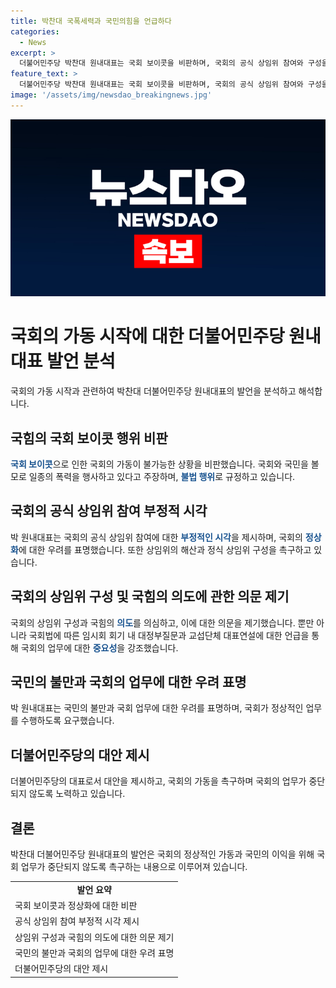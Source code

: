 ```yaml
---
title: 박찬대 국폭세력과 국민의힘을 언급하다
categories:
  - News
excerpt: >
  더불어민주당 박찬대 원내대표는 국회 보이콧을 비판하며, 국회의 공식 상임위 참여와 구성을 거부하는 국민의힘을 비난하고, 산더미처럼 쌓인 민생현안과 국민의 고통을 언급하며, 국회의 효율적인 운영을 요구했다. 또한, 상임위원장 선출과 상임위 구성을 논의하는 것을 지연하는 행위를 비판하고, 국회법에 따른 대정부질문 및 교섭단체대표연설을 요구했다. 또한, 자영업자들의 어려움과 고율의 물가 상승에 대한 우려를 표명하며, 국민의힘에 결정을 내리고 국회를 열어 원 구성을 완료하라고 요청했다.
feature_text: >
  더불어민주당 박찬대 원내대표는 국회 보이콧을 비판하며, 국회의 공식 상임위 참여와 구성을 거부하는 국민의힘을 비난하고, 산더미처럼 쌓인 민생현안과 국민의 고통을 언급하며, 국회의 효율적인 운영을 요구했다. 또한, 상임위원장 선출과 상임위 구성을 논의하는 것을 지연하는 행위를 비판하고, 국회법에 따른 대정부질문 및 교섭단체대표연설을 요구했다. 또한, 자영업자들의 어려움과 고율의 물가 상승에 대한 우려를 표명하며, 국민의힘에 결정을 내리고 국회를 열어 원 구성을 완료하라고 요청했다.
image: '/assets/img/newsdao_breakingnews.jpg'
---
```


<p><img src="/assets/img/newsdao_breakingnews.jpg" alt="koreaapp 속보" /></p>

<h1>국회의 가동 시작에 대한 더불어민주당 원내대표 발언 분석</h1>

<p data-ke-size="size16">국회의 가동 시작과 관련하여 박찬대 더불어민주당 원내대표의 발언을 분석하고 해석합니다.</p>

<h2 data-ke-size="size26">국힘의 국회 보이콧 행위 비판</h2>

<p><b><span style="color: #1a5490;">국회 보이콧</span></b>으로 인한 국회의 가동이 불가능한 상황을 비판했습니다. 국회와 국민을 볼모로 일종의 폭력을 행사하고 있다고 주장하며, <b><span style="color: #1a5490;">불법 행위</span></b>로 규정하고 있습니다.</p>

<h2 data-ke-size="size26">국회의 공식 상임위 참여 부정적 시각</h2>

<p>박 원내대표는 국회의 공식 상임위 참여에 대한 <b><span style="color: #1a5490;">부정적인 시각</span></b>을 제시하며, 국회의 <b><span style="color: #1a5490;">정상화</span></b>에 대한 우려를 표명했습니다. 또한 상임위의 해산과 정식 상임위 구성을 촉구하고 있습니다.</p>

<h2 data-ke-size="size26">국회의 상임위 구성 및 국힘의 의도에 관한 의문 제기</h2>

<p>국회의 상임위 구성과 국힘의 <b><span style="color: #1a5490;">의도</span></b>를 의심하고, 이에 대한 의문을 제기했습니다. 뿐만 아니라 국회법에 따른 임시회 회기 내 대정부질문과 교섭단체 대표연설에 대한 언급을 통해 국회의 업무에 대한 <b><span style="color: #1a5490;">중요성</span></b>을 강조했습니다.</p>

<h2 data-ke-size="size26">국민의 불만과 국회의 업무에 대한 우려 표명</h2>

<p>박 원내대표는 국민의 불만과 국회 업무에 대한 우려를 표명하며, 국회가 정상적인 업무를 수행하도록 요구했습니다.</p>

<h2 data-ke-size="size26">더불어민주당의 대안 제시</h2>

<p>더불어민주당의 대표로서 대안을 제시하고, 국회의 가동을 촉구하며 국회의 업무가 중단되지 않도록 노력하고 있습니다.</p>

<h2 data-ke-size="size26">결론</h2>

<p>박찬대 더불어민주당 원내대표의 발언은 국회의 정상적인 가동과 국민의 이익을 위해 국회 업무가 중단되지 않도록 촉구하는 내용으로 이루어져 있습니다.</p>

<table>
    <tbody>
        <tr>
            <td style="text-align: center; height: 17px;"><b>발언 요약</b></td>
        </tr>
        <tr>
            <td>국회 보이콧과 정상화에 대한 비판</td>
        </tr>
        <tr>
            <td>공식 상임위 참여 부정적 시각 제시</td>
        </tr>
        <tr>
            <td>상임위 구성과 국힘의 의도에 대한 의문 제기</td>
        </tr>
        <tr>
            <td>국민의 불만과 국회의 업무에 대한 우려 표명</td>
        </tr>
        <tr>
            <td>더불어민주당의 대안 제시</td>
        </tr>
    </tbody>
</table>

<p data-ke-size="size16">&nbsp;</p>

